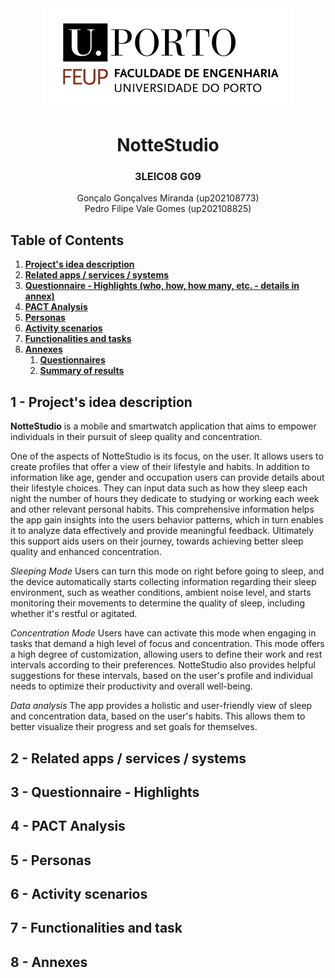 <div align='center'>
<img src='../img/feup.png'>
<h1>NotteStudio</h1>
<h3>3LEIC08 G09</h3>
<p>
Gonçalo Gonçalves Miranda (up202108773)
<br>
Pedro Filipe Vale Gomes (up202108825)
</p>
</div>


## Table of Contents
1. [**Project's idea description**](#1---projects-idea-description)
2. [**Related apps / services / systems**](#2---related-apps--services--systems)
3. [**Questionnaire - Highlights (who, how, how many, etc. - details in annex)**](#3---questionnaire---highlights)
4. [**PACT Analysis**](#4---pact-analysis)
5. [**Personas**](#5---personas)
6. [**Activity scenarios**](#6---activity-scenarios)
7. [**Functionalities and tasks**](#7---functionalities-and-task)
8. [**Annexes**](#8---annexes)
    1. [**Questionnaires**](#)
    2. [**Summary of results**](#)


## 1 - Project's idea description

**NotteStudio** is a mobile and smartwatch application that aims to empower individuals in their pursuit of sleep quality and concentration.

One of the aspects of NotteStudio is its focus, on the user. It allows users to create profiles that offer a view of their lifestyle and habits. In addition to information like age, gender and occupation users can provide details about their lifestyle choices. They can input data such as how they sleep each night the number of hours they dedicate to studying or working each week and other relevant personal habits. This comprehensive information helps the app gain insights into the users behavior patterns, which in turn enables it to analyze data effectively and provide meaningful feedback. Ultimately this support aids users on their journey, towards achieving better sleep quality and enhanced concentration.

*Sleeping Mode*
Users can turn this mode on right before going to sleep, and the device automatically starts collecting information regarding their sleep environment, such as weather conditions, ambient noise level, and starts monitoring their movements to determine the quality of sleep, including whether it's restful or agitated.

*Concentration Mode*
Users have can activate this mode when engaging in tasks that demand a high level of focus and concentration. This mode offers a high degree of customization, allowing users to define their work and rest intervals according to their preferences. NotteStudio also provides helpful suggestions for these intervals, based on the user's profile and individual needs to optimize their productivity and overall well-being.

*Data analysis*
The app provides a holistic and user-friendly view of sleep and concentration data, based on the user's habits.
This allows them to better visualize their progress and set goals for themselves.

## 2 - Related apps / services / systems
## 3 - Questionnaire - Highlights
## 4 - PACT Analysis
## 5 - Personas
## 6 - Activity scenarios
## 7 - Functionalities and task
## 8 - Annexes
